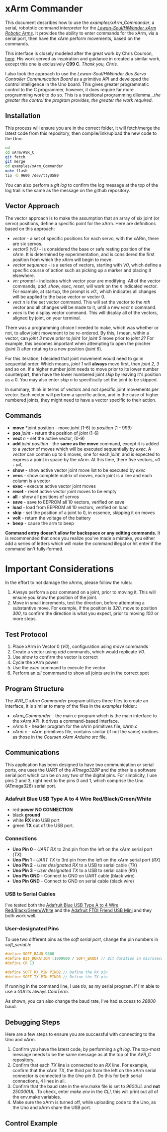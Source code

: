 # xArm Commander

This document describes how to use the *examples/xArm_Commander*, a serial, robototic command interpreter for the [*Lewan-Soul/HiWonder xArm Robotic Arms*](https://www.amazon.com/LewanSoul-xArm-1S-Programming-Educational/dp/B0CHY63V9P?th=1). It provides the ability to enter commands for the xArm, via a serial port, then have the xArm perform movements, based on the commands.

This interface is closely modeled after the great work by Chris Courson, [here](https://github.com/ccourson/xArmServoController). His work served as inspiration and guidance in created a similar work, except this one is exclusively **C99 C**. *Thank you, Chris.*

I also took the approach to use the *Lewan-Soul/HiWonder Bus Servo Controller Communication Board* as a primitive API and developed the control intelligence in the Uno board. This gives greater programmatic control to the C programmer, however, it does require far more programming work to do so. This is a traditional programming dilemma...*the greater the control the program provides, the greater the work required*.
## Installation
This process will ensure you are in the correct folder, it will fetch/merge the latest code from this repository, then compile/link/upload the new code to the Uno:
```bash
cd
cd xArm/AVR_C
git fetch
git merge
cd examples/xArm_Commander
make flash
tio -b 9600 /dev/ttyUSB0
```

You can also perform a *git log* to confirm the log message at the top of the log trail is the same as the message on the github repository.

## Vector Approach
The vector approach is to make the assumption that an array of six joint (or servo) positions, define a specific point for the xArm. Here are definitions based on this approach:
* *vector* - a set of specific positions for each servo, with the xARm, there are six servos.
* *vector0 (v0)* - is considered the base or safe resting position of the xArm. It is determined by experimentation, and is considered the first position from which the xArm will begin to move.
* *vector sequence* - is a series of vectors, starting with *V0*, which define a specific course of action such as picking up a marker and placing it elsewhere.
* *vn: prompt* - indicates which vector your are modifying. All of the vector commands, *add, show, exec, reset*, will work on the *n* indicated vector. For example, at startup, the prompt is *v0:*, which indicates all changes will be applied to the base vector or vector 0.
* *vect n* is the set vector command. This will set the vector to the *nth* vector and all changes will be made to it, until a new *vect n* command.
* *vecs* is the display vector command. This will display all of the vectors, aligned by joint, on your terminal.

There was a programming choice I needed to make, which was whether or not, to allow joint movement to be re-ordered. By this, I mean, within a vector, can *joint 3* move prior to *joint 1*or *joint 5* move prior to *joint 2*? For example, this becomes important when attempting to open the pincher (*joint 1*) after rotating to a new position (*joint 6*).

For this iteration, I decided that joint movement would need to go in sequential order. Which means, *joint 1* will **always** move first, then *joint 2*, *3* and so on. If a higher number joint needs to move prior to its lower number counterpart, then have the lower numbered joint *skip* by leaving it's position as a 0. You may also enter *skip n* to specifically set the joint to be skipped. 

In summary, think in terms of vectors and not specific joint movements per vector. Each vector will perform a specific action, and in the case of higher numbered joints, they might need to have a vector specific to their action.

## Commands
* **move** *joint position - move *joint* (1-6) to *position* (1 - 999)
* **pos** *joint* - return the position of *joint* (1-6)
* **vect** *n* - set the active vector, (0-9)
* **add** *joint position* - the **same as the move** command, except it is added to a *vector* of moves which will be executed sequentially by *exec*. A *vector* can contain up to 6 moves, one for each *joint*, and is expected to express a point in space by the xArm. At this time, there five vectors, *v0* - *v4*.
* **show** - show active vector joint move list to be executed by *exec*
* **vecs** - show complete matrix of moves, each joint is a line and each column is a vector
* **exec** - execute active vector joint moves
* **reset** - reset active vector joint moves to be empty
* **all** - show all positions of servos
* **save** - save to EEPROM all 10 vectors, verified on save
* **load** - load from EEPROM all 10 vectors, verified on load
* **skip** - set the position of a joint to 0, in essence, skipping it on moves
* **volt** - return the voltage of the battery
* **beep** - cause the arm to beep

**Command entry doesn't allow for backspace or any editing commands.** It is recommended that once you realize you've made a mistake, you either add a series of letters which will make the command illegal or hit enter if the command isn't fully-formed. 

# Important Considerations
In the effort to not damage the xArms, please follow the rules:
1. Always perform a *pos* command on a joint, prior to moving it. This will ensure you know the position of the joint.
2. Move in small increments, test the direction, before attempting a substantive move. For example, if the position is *320*, move to position *300*, to confirm the direction is what you expect, prior to moving *100* or more steps.

## Test Protocol
1. Place xArm in Vector 0 (*V0*), configuration using *move* commands
1. Create a vector using *add* commands, which would replicate *V0*.
1. Use *show* to confirm the vector is correct
1. Cycle the xArm power
1. Use the *exec* command to execute the vector
1. Perform an *all* commmand to show all joints are in the correct spot

## Program Structure
The *AVR_C xArm Commander* program utilizes three files to create an interface, it is similar to many of the files in the *examples* folder.:

* *xArm_Commander* - the main.c program which is the main interface to the xArm API. It drives a command-based interface.
* *xArm.h* - header program for the xArm primitives file, *xArm.c*
* *xArm.c* - xArm primitives file, contains similar (if not the same) routines as those in the *Coursen xArm Arduino src* file.

## Communications
This application has been designed to have two communication or serial ports, one uses the UART of the *ATmega328P* and the other is a software serial port which can be on any two of the digital pins. For simplicity, I use pins 2 and 3, right next to the pins 0 and 1, which comprise the Uno (ATmega328) serial port. 
### Adafruit Blue USB Type A to 4 Wire Red/Black/Green/White
* red **power** **NO CONNECTION**
* black **ground**
* white **RX** into USB port
* green **TX** out of the USB port.

### Connections
* **Uno Pin 0** - *UART RX* to 2nd pin from the left on the xArm serial port (*TX*)
* **Uno Pin 1** - *UART TX* to 3rd pin from the left on the xArm serial port (*RX*)
* **Uno Pin 2** - *User designated RX* to a USB to serial cable (*TX*)
* **Uno Pin 3** - *User designated TX* to a USB to serial cable (*RX*)
* **Uno Pin GND** - Connect to GND on UART cable (black wire)
* **Uno Pin GND** - Connect to GND on serial cable (black wire)

### USB to Serial Cables
I've tested both the [Adafruit Blue USB Type A to 4 Wire Red/Black/Green/White](https://www.adafruit.com/product/954) and the [Adafruit FTDI Friend USB Mini](https://www.adafruit.com/product/284) and they both work well.

### User-designated Pins
To use two different pins as the *soft serial port*, change the pin numbers in *soft_serial.h*:

```C
#define SOFT_BAUD 9600
#define BIT_DURATION (1000000 / SOFT_BAUD) // Bit duration in microseconds
#define CR 13

#define SOFT_RX_PIN PIND2 // Define the RX pin
#define SOFT_TX_PIN PIND3 // Define the TX pin
``` 

If running in the command line, I use *tio*, as my serial program. If I'm able to use a *GUI* its always *CoolTerm*.

As shown, you can also change the baud rate, I've had success to *28800* baud.
## Debugging Steps
Here are a few steps to ensure you are successful with connecting to the Uno and xArm.
1. Confirm you have the latest code, by performing a *git log*. The top-most message needs to be the same message as at the top of the *AVR_C* repository.
2. Confirm that each *TX* line is connected to an *RX* line. For example, confirm that the xArm *TX*, the third pin from the left on the xArm serial connector is connected to the *Uno pin 0*. Do this for both serial connections, 4 lines in all.
3. Confirm that the baud rate in the env.make file is set to *9600UL* and **not** *250000UL*. To check, enter *make env* in the *CLI*, this will print out all of the env.make variables.
4. Make sure the xArm is turned off, while uploading code to the Uno, as the Uno and xArm share the USB port.
## Control Example
```bash

```
